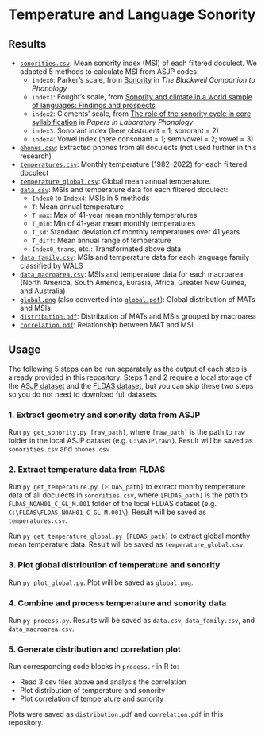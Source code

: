 # Temperature and Language Sonority

## Results

- [`sonorities.csv`](sonorities.csv): Mean sonority index (MSI) of each filtered doculect. We adapted 5 methods to calculate MSI from ASJP codes:
  - `index0`: Parker’s scale, from [Sonority](https://doi.org/10.1002/9781444335262.wbctp0049) in *The Blackwell Companion to Phonology*
  - `index1`: Fought’s scale, from [Sonority and climate in a world sample of languages: Findings and prospects](https://doi.org/10.1177/1069397103259439)
  - `index2`: Clements’ scale, from [The role of the sonority cycle in core syllabification](https://doi.org/10.1017/cbo9780511627736.017) in *Papers in Laboratory Phonology*
  - `index3`: Sonorant index (here obstruent = 1; sonorant = 2)
  - `index4`: Vowel index (here consonant = 1; semivowel = 2; vowel = 3)
- [`phones.csv`](phones.csv): Extracted phones from all doculects (not used further in this research)
- [`temperatures.csv`](temperatures.csv): Monthly temperature (1982–2022) for each filtered doculect
- [`temperature_global.csv`](temperatures_global.csv): Global mean annual temperature.
- [`data.csv`](data.csv): MSIs and temperature data for each filtered doculect:
  - `Index0` to `Index4`: MSIs in 5 methods
  - `T`: Mean annual temperature
  - `T_max`: Max of 41-year mean monthly temperatures
  - `T_min`: Min of 41-year mean monthly temperatures
  - `T_sd`: Standard deviation of monthly temperatures over 41 years
  - `T_diff`: Mean annual range of temperature
  - `Index0_trans`, etc.: Transformated above data
- [`data_family.csv`](data_family.csv): MSIs and temperature data for each language family classified by WALS
- [`data_macroarea.csv`](data_macroarea.csv): MSIs and temperature data for each macroarea (North America, South America, Eurasia, Africa, Greater New Guinea, and Australia)
- [`global.png`](global.png) (also converted into [`global.pdf`](global.pdf)): Global distribution of MATs and MSIs
- [`distribution.pdf`](distribution.pdf): Distribution of MATs and MSIs grouped by macroarea
- [`correlation.pdf`](correlation.pdf): Relationship between MAT and MSI

## Usage

The following 5 steps can be run separately as the output of each step is already provided in this repository. Steps 1 and 2 require a local storage of the [ASJP dataset](https://github.com/lexibank/asjp) and the [FLDAS dataset](https://hydro1.gesdisc.eosdis.nasa.gov/data/FLDAS/FLDAS_NOAH01_C_GL_M.001/), but you can skip these two steps so you do not need to download full datasets.

### 1. Extract geometry and sonority data from ASJP

Run `py get_sonority.py [raw_path]`, where `[raw_path]` is the path to `raw` folder in the local ASJP dataset (e.g. `C:\ASJP\raw\`). Result will be saved as `sonorities.csv` and `phones.csv`.

### 2. Extract temperature data from FLDAS

Run `py get_temperature.py [FLDAS_path]` to extract monthy temperature data of all doculects in `sonorities.csv`, where `[FLDAS_path]` is the path to `FLDAS_NOAH01_C_GL_M.001` folder of the local FLDAS dataset (e.g. `C:\FLDAS\FLDAS_NOAH01_C_GL_M.001\`). Result will be saved as `temperatures.csv`.

Run `py get_temperature_global.py [FLDAS_path]` to extract global monthy mean temperature data. Result will be saved as `temperature_global.csv`.

### 3. Plot global distribution of temperature and sonority

Run `py plot_global.py`. Plot will be saved as `global.png`.

### 4. Combine and process temperature and sonority data

Run `py process.py`. Results will be saved as `data.csv`, `data_family.csv`, and `data_macroarea.csv`.

### 5. Generate distribution and correlation plot

Run corresponding code blocks in `process.r` in R to:

- Read 3 csv files above and analysis the correlation
- Plot distribution of temperature and sonority
- Plot correlation of temperature and sonority

Plots were saved as `distribution.pdf` and `correlation.pdf` in this repository.
